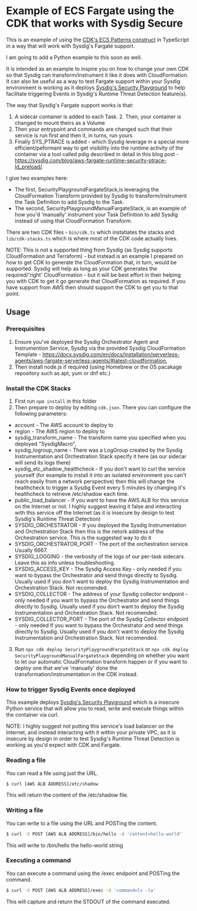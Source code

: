 # Example of ECS Fargate using the CDK that works with Sysdig Secure

This is an example of using the [CDK's ECS Patterns construct](https://docs.aws.amazon.com/cdk/api/v2/docs/aws-cdk-lib.aws_ecs_patterns-readme.html) in TypeScript in a way that will work with Sysdig's Fargate support.

I am going to add a Python example to this soon as well.

It is intended as an example to inspire you on how to change your own CDK so that Sysdig can transform/instrument it like it does with CloudFormation. It can also be useful as a way to test Fargate support within your Sysdig environment is working as it deploys [Sysdig's Security Playground](https://github.com/sysdiglabs/security-playground) to help facilitate triggering Events in Sysdig's Runtime Threat Detection feature(s).

The way that Sysdig's Fargate support works is that:
1. A sidecar container is added to each Task. 2. Then, your container is changed to mount theirs as a Volume
3. Then your entrypoint and commands are changed such that their service is run first and then it, in turns, run yours
3. Finally SYS_PTRACE is added - which Sysdig leverage in a special more efficient/peformant way to get visibility into the runtime activity of the container via a tool called pdig described in detail in this blog post - https://sysdig.com/blog/aws-fargate-runtime-security-ptrace-ld_preload/.

I give two examples here:
* The first, SecurityPlaygroundFargateStack,is leveraging the CloudFormation Transform provided by Sysdig to transform/instrument the Task Definition to add Sysdig to the Task.
* The second, SecurityPlaygroundManualFargateStack, is an example of how you'd 'manually' instrument your Task Definition to add Sysdig instead of using that CloudFormation Transform.

There are two CDK files - `bin/cdk.ts` which instatiates the stacks and `lib/cdk-stacks.ts` which is where most of the CDK code actually lives.

NOTE: This is not a supported thing from Sysdig (as Sysdig supports CloudFormation and Terraform) - but instead is an example I prepared on how to get CDK to generate the CloudFormation that, in turn, would be supported. Sysdig will help as long as your CDK generates the required/'right' CloudFormation - but it will be best effort in their helping you with CDK to get it go generate that CloudFormation as required. If you have support from AWS then should support the CDK to get you to that point.

## Usage

### Prerequisites
1. Ensure you've deployed the Sysdig Orchestrator Agent and Instrumention Service, Sysdig via the provided Sysdig CloudFormation Template - https://docs.sysdig.com/en/docs/installation/serverless-agents/aws-fargate-serverless-agents/#latest-cloudformation,
1. Then install node.js if required (using Homebrew or the OS pacakage repository such as apt, yum or dnf etc.)

### Install the CDK Stacks
1. First run `npm install` in this folder
2. Then prepare to deploy by editing `cdk.json`. There you can configure the following parameters:
* account - The AWS account to deploy to
* region - The AWS region to deploy to
* sysdig_transform_name - The transform name you specified when you deployed "SysdigMacro",
* sysdig_logroup_name - There was a LogGroup created by the Sysdig Instrumentation and Orchestration Stack specify it here (as our sidecar will send its logs there)
* sysdig_etc_shadow_healthcheck - If you don't want to curl the service yourself (for example to install it into an isolated environment you can't reach easily from a network perspective) then this will change the healthcheck to trigger a Sysdig Event every 5 minutes by changing it's healthcheck to retrieve /etc/shadow each time. 
* public_load_balancer - If you want to have the AWS ALB for this service on the Internet or not. I highly suggest leaving it false and interacting with this service off the Internet (as it is insecure by design to test Sysdig's Runtime Threat Detection)
* SYSDIG_ORCHESTRATOR - If you deployed the Sysdig Instrumentation and Orchestration Stack then this is the netork address of the Orchestration service. This is the suggested way to do it
* SYSDIG_ORCHESTRATOR_PORT - The port of the orchestration service. Usually 6667.
* SYSDIG_LOGGING - the verbosity of the logs of our per-task sidecars. Leave this as info unless troubleshooting.
* SYSDIG_ACCESS_KEY - The Sysdig Access Key - only needed if you want to bypass the Orchestrator and send things directly to Sysdig. Usually used if you don't want to deploy the Sysdig Instrumentation and Orchestration Stack. Not recomended.
* SYSDIG_COLLECTOR - The address of your Sysdig collector endpoint - only needed if you want to bypass the Orchestrator and send things directly to Sysdig. Usually used if you don't want to deploy the Sysdig Instrumentation and Orchestration Stack. Not recomended.
* SYSDIG_COLLECTOR_PORT - The port of the Sysdig Collector endpoint - only needed if you want to bypass the Orchestrator and send things directly to Sysdig. Usually used if you don't want to deploy the Sysdig Instrumentation and Orchestration Stack. Not recomended.
3. Run `npx cdk deploy SecurityPlaygroundFargateStack` or `npx cdk deploy SecurityPlaygroundManualFargateStack` depending on whether you want to let our automatic CloudFormation transform happen or if you want to deploy one that we've 'manually' done the transformation/instrumentation in the CDK instead.

### How to trigger Sysdig Events once deployed

This example deploys [Sysdig's Security Playground](https://github.com/sysdiglabs/security-playground) which is a insecure Python service that will allow you to read, write and execute things within the container via curl. 

NOTE: I highly suggest not putting this service's load balancer on the Internet, and instead interacting with it within your private VPC, as it is insecure by design in order to test Sysdig's Runtime Threat Detection is working as you'd expect with CDK and Fargate.

### Reading a file

You can read a file using just the URL.

```bash
$ curl [AWS ALB ADDRESS]/etc/shadow
```

This will return the content of the /etc/shadow file.

### Writing a file

You can write to a file using the URL and POSTing the content.

```bash
$ curl -X POST [AWS ALB ADDRESS]/bin/hello -d 'content=hello-world'
```

This will write to /bin/hello the hello-world string

### Executing a command

You can execute a command using the /exec endpoint and POSTing the command.

```bash
$ curl -X POST [AWS ALB ADDRESS]/exec -d 'command=ls -la'
```

This will capture and return the STDOUT of the command executed.